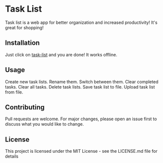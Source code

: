 # Task List

Task list is a web app for better organization and increased productivity! It's great for shopping!

## Installation

Just click on [task-list](https://karolbulwin.github.io/task-list/tasks.html) and you are done! It works offline.

## Usage

Create new task lists. Rename them. Switch between them. Clear completed tasks. Clear all tasks. Delete task lists. Save task list to file. Upload task list from file.

## Contributing

Pull requests are welcome. For major changes, please open an issue first to discuss what you would like to change.

## License

This project is licensed under the MIT License - see the LICENSE.md file for details
